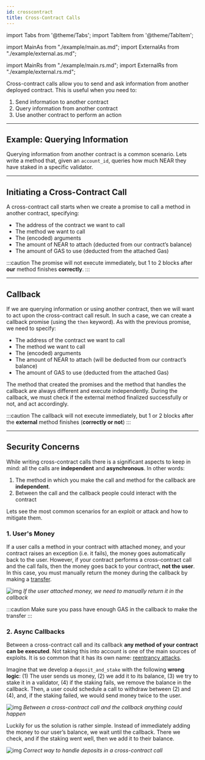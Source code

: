 ```yaml
---
id: crosscontract
title: Cross-Contract Calls
---
```

import Tabs from '@theme/Tabs';
import TabItem from '@theme/TabItem';

import MainAs from "./example/main.as.md";
import ExternalAs from "./example/external.as.md";

import MainRs from "./example/main.rs.md";
import ExternalRs from "./example/external.rs.md";


Cross-contract calls allow you to send and ask information from another deployed contract. This is useful when you need to:

1. Send information to another contract
2. Query information from another contract
3. Use another contract to perform an action

---

## Example: Querying Information

Querying information from another contract is a common scenario. Lets write a method that, given an `account_id`, queries how much NEAR they have staked in a specific validator.

<Tabs className="language-tabs">
  <TabItem value="as" label="AS - Assemblyscript">
    <Tabs className="file-tabs">
      <TabItem value="as-main" label="main.ts">
        <MainAs></MainAs>
      </TabItem>
      <TabItem value="as-external" label="utils.ts">
        <ExternalAs></ExternalAs>
      </TabItem>
    </Tabs>
  </TabItem>
  <TabItem value="rs" label="🦀 - Rust">
    <Tabs className="file-tabs">
      <TabItem value="as-main" label="main.ts">
        <MainRs></MainRs>
      </TabItem>
      <TabItem value="as-external" label="utils.ts">
        <ExternalRs></ExternalRs>
      </TabItem>
    </Tabs>
  </TabItem>
</Tabs>

---

## Initiating a Cross-Contract Call

A cross-contract call starts when we create a promise to call a method in another contract, specifying: 
   - The address of the contract we want to call
   - The method we want to call
   - The (encoded) arguments
   - The amount of NEAR to attach (deducted from our contract’s balance)
   - The amount of GAS to use (deducted from the attached Gas)

:::caution
The promise will not execute immediately, but 1 to 2 blocks after **our** method finishes **correctly**.
:::

---

## Callback

If we are querying information or using another contract, then we will want to act upon the cross-contract call result. In such a case, we can create a callback promise (using the `then` keyword). As with the previous promise, we need to specify:
  - The address of the contract we want to call
  - The method we want to call
  - The (encoded) arguments
  - The amount of NEAR to attach (will be deducted from our contract’s balance)
  - The amount of GAS to use (deducted from the attached Gas)

The method that created the promises and the method that handles the callback are always different and execute independently. During the callback, we must check if the external method finalized successfully or not, and act accordingly.

:::caution
The callback will not execute immediately, but 1 or 2 blocks after the **external** method finishes (**correctly or not**)
:::

---

## Security Concerns

While writing cross-contract calls there is a significant aspects to keep in mind: all the calls are **independent** and **asynchronous**. In other words:

1. The method in which you make the call and method for the callback are **independent**.
2. Between the call and the callback people could interact with the contract

Lets see the most common scenarios for an exploit or attack and how to mitigate them.


### 1. User's Money
If a user calls a method in your contract with attached money, and your contract raises an exception (i.e. it fails), the money goes automatically back to the user. However, if your contract performs a cross-contract call and the call fails, then the money goes back to your contract, **not the user**. In this case, you must manually return the money during the callback by making a [transfer](transfer).

![img](https://miro.medium.com/max/1400/1*Hp4TOcaBqm9LS0wkgWw3nA.png)
*If the user attached money, we need to manually return it in the callback*

:::caution
Make sure you pass have enough GAS in the callback to make the transfer
:::

### 2. Async Callbacks
Between a cross-contract call and its callback **any method of your contract can be executed**. Not taking this into account is one of the main sources of exploits. It is so common that it has its own name: [reentrancy attacks](reentrancyattacks).

Imagine that we develop a `deposit_and_stake` with the following **wrong logic**: (1) The user sends us money, (2) we add it to its balance, (3) we try to stake it in a validator, (4) if the staking fails, we remove the balance in the callback. Then, a user could schedule a call to withdraw between (2) and (4), and, if the staking failed, we would send money twice to the user.

![img](https://miro.medium.com/max/1400/1*VweWHQYGLBa70uceiWHLQA.png)
*Between a cross-contract call and the callback anything could happen*

Luckily for us the solution is rather simple. Instead of immediately adding the money to our user’s balance, we wait until the callback. There we check, and if the staking went well, then we add it to their balance.

![img](https://miro.medium.com/max/1400/1*o0YVDCp_7l-L3njJMGhU4w.png)
*Correct way to handle deposits in a cross-contract call*